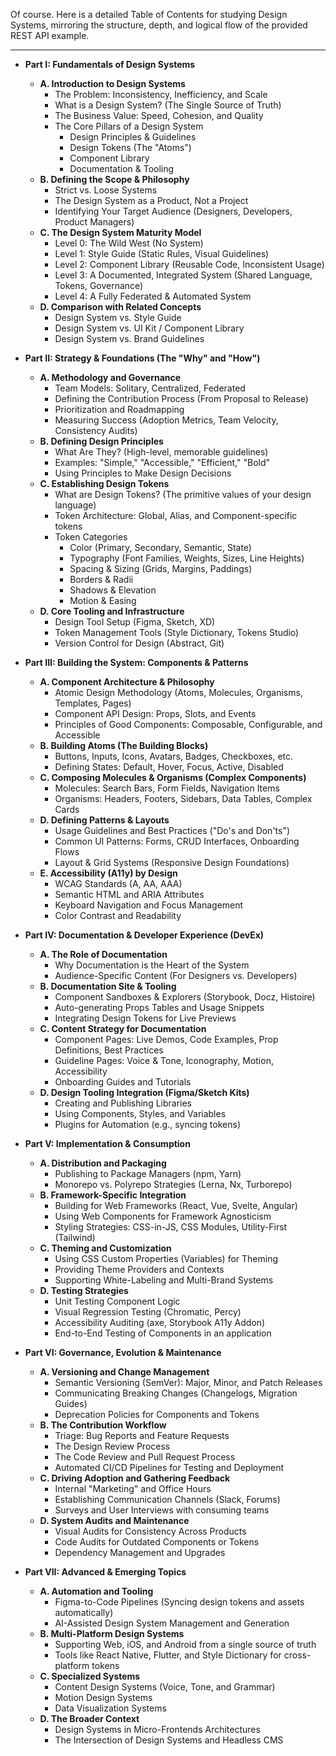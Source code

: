 Of course. Here is a detailed Table of Contents for studying Design Systems, mirroring the structure, depth, and logical flow of the provided REST API example.

***

*   **Part I: Fundamentals of Design Systems**
    *   **A. Introduction to Design Systems**
        *   The Problem: Inconsistency, Inefficiency, and Scale
        *   What is a Design System? (The Single Source of Truth)
        *   The Business Value: Speed, Cohesion, and Quality
        *   The Core Pillars of a Design System
            *   Design Principles & Guidelines
            *   Design Tokens (The "Atoms")
            *   Component Library
            *   Documentation & Tooling
    *   **B. Defining the Scope & Philosophy**
        *   Strict vs. Loose Systems
        *   The Design System as a Product, Not a Project
        *   Identifying Your Target Audience (Designers, Developers, Product Managers)
    *   **C. The Design System Maturity Model**
        *   Level 0: The Wild West (No System)
        *   Level 1: Style Guide (Static Rules, Visual Guidelines)
        *   Level 2: Component Library (Reusable Code, Inconsistent Usage)
        *   Level 3: A Documented, Integrated System (Shared Language, Tokens, Governance)
        *   Level 4: A Fully Federated & Automated System
    *   **D. Comparison with Related Concepts**
        *   Design System vs. Style Guide
        *   Design System vs. UI Kit / Component Library
        *   Design System vs. Brand Guidelines

*   **Part II: Strategy & Foundations (The "Why" and "How")**
    *   **A. Methodology and Governance**
        *   Team Models: Solitary, Centralized, Federated
        *   Defining the Contribution Process (From Proposal to Release)
        *   Prioritization and Roadmapping
        *   Measuring Success (Adoption Metrics, Team Velocity, Consistency Audits)
    *   **B. Defining Design Principles**
        *   What Are They? (High-level, memorable guidelines)
        *   Examples: "Simple," "Accessible," "Efficient," "Bold"
        *   Using Principles to Make Design Decisions
    *   **C. Establishing Design Tokens**
        *   What are Design Tokens? (The primitive values of your design language)
        *   Token Architecture: Global, Alias, and Component-specific tokens
        *   Token Categories
            *   Color (Primary, Secondary, Semantic, State)
            *   Typography (Font Families, Weights, Sizes, Line Heights)
            *   Spacing & Sizing (Grids, Margins, Paddings)
            *   Borders & Radii
            *   Shadows & Elevation
            *   Motion & Easing
    *   **D. Core Tooling and Infrastructure**
        *   Design Tool Setup (Figma, Sketch, XD)
        *   Token Management Tools (Style Dictionary, Tokens Studio)
        *   Version Control for Design (Abstract, Git)

*   **Part III: Building the System: Components & Patterns**
    *   **A. Component Architecture & Philosophy**
        *   Atomic Design Methodology (Atoms, Molecules, Organisms, Templates, Pages)
        *   Component API Design: Props, Slots, and Events
        *   Principles of Good Components: Composable, Configurable, and Accessible
    *   **B. Building Atoms (The Building Blocks)**
        *   Buttons, Inputs, Icons, Avatars, Badges, Checkboxes, etc.
        *   Defining States: Default, Hover, Focus, Active, Disabled
    *   **C. Composing Molecules & Organisms (Complex Components)**
        *   Molecules: Search Bars, Form Fields, Navigation Items
        *   Organisms: Headers, Footers, Sidebars, Data Tables, Complex Cards
    *   **D. Defining Patterns & Layouts**
        *   Usage Guidelines and Best Practices ("Do's and Don'ts")
        *   Common UI Patterns: Forms, CRUD Interfaces, Onboarding Flows
        *   Layout & Grid Systems (Responsive Design Foundations)
    *   **E. Accessibility (A11y) by Design**
        *   WCAG Standards (A, AA, AAA)
        *   Semantic HTML and ARIA Attributes
        *   Keyboard Navigation and Focus Management
        *   Color Contrast and Readability

*   **Part IV: Documentation & Developer Experience (DevEx)**
    *   **A. The Role of Documentation**
        *   Why Documentation is the Heart of the System
        *   Audience-Specific Content (For Designers vs. Developers)
    *   **B. Documentation Site & Tooling**
        *   Component Sandboxes & Explorers (Storybook, Docz, Histoire)
        *   Auto-generating Props Tables and Usage Snippets
        *   Integrating Design Tokens for Live Previews
    *   **C. Content Strategy for Documentation**
        *   Component Pages: Live Demos, Code Examples, Prop Definitions, Best Practices
        *   Guideline Pages: Voice & Tone, Iconography, Motion, Accessibility
        *   Onboarding Guides and Tutorials
    *   **D. Design Tooling Integration (Figma/Sketch Kits)**
        *   Creating and Publishing Libraries
        *   Using Components, Styles, and Variables
        *   Plugins for Automation (e.g., syncing tokens)

*   **Part V: Implementation & Consumption**
    *   **A. Distribution and Packaging**
        *   Publishing to Package Managers (npm, Yarn)
        *   Monorepo vs. Polyrepo Strategies (Lerna, Nx, Turborepo)
    *   **B. Framework-Specific Integration**
        *   Building for Web Frameworks (React, Vue, Svelte, Angular)
        *   Using Web Components for Framework Agnosticism
        *   Styling Strategies: CSS-in-JS, CSS Modules, Utility-First (Tailwind)
    *   **C. Theming and Customization**
        *   Using CSS Custom Properties (Variables) for Theming
        *   Providing Theme Providers and Contexts
        *   Supporting White-Labeling and Multi-Brand Systems
    *   **D. Testing Strategies**
        *   Unit Testing Component Logic
        *   Visual Regression Testing (Chromatic, Percy)
        *   Accessibility Auditing (axe, Storybook A11y Addon)
        *   End-to-End Testing of Components in an application

*   **Part VI: Governance, Evolution & Maintenance**
    *   **A. Versioning and Change Management**
        *   Semantic Versioning (SemVer): Major, Minor, and Patch Releases
        *   Communicating Breaking Changes (Changelogs, Migration Guides)
        *   Deprecation Policies for Components and Tokens
    *   **B. The Contribution Workflow**
        *   Triage: Bug Reports and Feature Requests
        *   The Design Review Process
        *   The Code Review and Pull Request Process
        *   Automated CI/CD Pipelines for Testing and Deployment
    *   **C. Driving Adoption and Gathering Feedback**
        *   Internal "Marketing" and Office Hours
        *   Establishing Communication Channels (Slack, Forums)
        *   Surveys and User Interviews with consuming teams
    *   **D. System Audits and Maintenance**
        *   Visual Audits for Consistency Across Products
        *   Code Audits for Outdated Components or Tokens
        *   Dependency Management and Upgrades

*   **Part VII: Advanced & Emerging Topics**
    *   **A. Automation and Tooling**
        *   Figma-to-Code Pipelines (Syncing design tokens and assets automatically)
        *   AI-Assisted Design System Management and Generation
    *   **B. Multi-Platform Design Systems**
        *   Supporting Web, iOS, and Android from a single source of truth
        *   Tools like React Native, Flutter, and Style Dictionary for cross-platform tokens
    *   **C. Specialized Systems**
        *   Content Design Systems (Voice, Tone, and Grammar)
        *   Motion Design Systems
        *   Data Visualization Systems
    *   **D. The Broader Context**
        *   Design Systems in Micro-Frontends Architectures
        *   The Intersection of Design Systems and Headless CMS